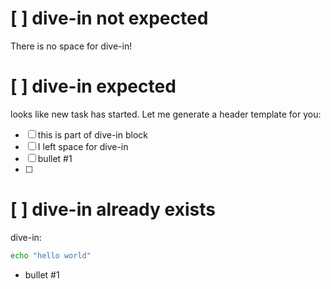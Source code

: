 # [ ] dive-in not expected
There is no space for dive-in!

# [ ] dive-in expected
looks like new task has started.
Let me generate a header template for you:
- [ ] this is part of dive-in block
- [ ] I left space for dive-in
- [ ] bullet #1
- [ ] 

# [ ] dive-in already exists
dive-in:
```sh
echo "hello world"
```
- bullet #1
